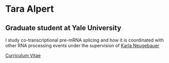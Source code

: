 # Tara Alpert
## Graduate student at Yale University

I study co-transcriptional pre-mRNA splicing and how it is coordinated with other RNA processing events under the supervision of [Karla Neugebauer](https://www.neugebauerlab.com/)

[Curriculum Vitae](/assets/AlpertCV.pdf)
